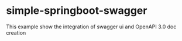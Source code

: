 # simple-springboot-swagger
This example show the integration of swagger ui and OpenAPI 3.0 doc creation
